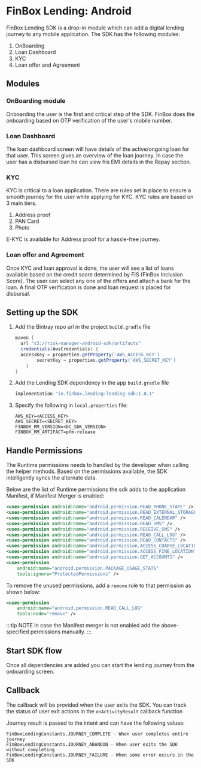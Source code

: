 # FinBox Lending: Android

FinBox Lending SDK is a drop-in module which can add a digital lending journey to any mobile application.
The SDK has the following modules:

1. OnBoarding
2. Loan Dashboard
3. KYC
4. Loan offer and Agreement

## Modules

### OnBoarding module

Onboarding the user is the first and critical step of the SDK. FinBox does the onboarding based on OTP verification of the user's mobile number.

### Loan Dashboard

The loan dashboard screen will have details of the active/ongoing loan for that user. This screen gives an overview of the loan journey. In case the user has a disbursed loan he can view his EMI details in the Repay section.

### KYC

KYC is critical to a loan application. There are rules set in place to ensure a smooth journey for the user while applying for KYC. KYC rules are based on 3 main tiers.

1. Address proof
2. PAN Card
3. Photo

E-KYC is available for Address proof for a hassle-free journey.

### Loan offer and Agreement

Once KYC and loan approval is done, the user will see a list of loans available based on the credit score determined by FIS (FinBox Inclusion Score). The user can select any one of the offers and attach a bank for the loan. A final OTP verification is done and loan request is placed for disbursal.

## Setting up the SDK

1. Add the Bintray repo url in the project `build.gradle` file
   ```groovy
   maven {
     url "s3://risk-manager-android-sdk/artifacts"
     credentials(AwsCredentials) {
     accessKey = properties.getProperty('AWS_ACCESS_KEY')
           secretKey = properties.getProperty('AWS_SECRET_KEY')
       }
   }
   ```
2. Add the Lending SDK dependency in the app `build.gradle` file
   ```groovy
   implementation "in.finbox.lending:lending-sdk:1.0.1"
   ```
3. Specify the following in `local.properties` file:
   ```
   AWS_KEY=<ACCESS_KEY>
   AWS_SECRET=<SECRET_KEY>
   FINBOX_RM_VERSION=<DC_SDK_VERSION>
   FINBOX_RM_ARTIFACT=pfm-release
   ```

## Handle Permissions

The Runtime permissions needs to handled by the developer when calling the helper methods. Based on the permissions available, the SDK intelligently syncs the alternate data.

Below are the list of Runtime permissions the sdk adds to the application Manifest, if Manifest Merger is enabled:

```xml
<uses-permission android:name="android.permission.READ_PHONE_STATE" />
<uses-permission android:name="android.permission.READ_EXTERNAL_STORAGE" />
<uses-permission android:name="android.permission.READ_CALENDAR" />
<uses-permission android:name="android.permission.READ_SMS" />
<uses-permission android:name="android.permission.RECEIVE_SMS" />
<uses-permission android:name="android.permission.READ_CALL_LOG" />
<uses-permission android:name="android.permission.READ_CONTACTS" />
<uses-permission android:name="android.permission.ACCESS_COARSE_LOCATION" />
<uses-permission android:name="android.permission.ACCESS_FINE_LOCATION" />
<uses-permission android:name="android.permission.GET_ACCOUNTS" />
<uses-permission
    android:name="android.permission.PACKAGE_USAGE_STATS"
    tools:ignore="ProtectedPermissions" />
```

To remove the unused permissions, add a `remove` rule to that permission as shown below:

```xml
<uses-permission
    android:name="android.permission.READ_CALL_LOG"
    tools:node="remove" />
```

:::tip NOTE
In case the Manifest merger is not enabled add the above-specified permissions manually.
:::

## Start SDK flow

Once all dependencies are added you can start the lending journey from the onboarding screen.
<CodeSwitcher :languages="{kotlin:'Kotlin',java:'Java'}">
<template v-slot:kotlin>
```kotlin
val REQUEST_CODE_ONBOARDING = 101
FinBoxLending.Builder(context, REQUEST_CODE_ONBOARDING)
    .setCustomerId(<customer_id>)
    .setFinBoxApiKey(<api_key_provided>)
    .start()
```
</template>
<template v-slot:java>
```java
private String REQUEST_CODE_ONBOARDING = 101;
FinBoxLending.Builder(context, REQUEST_CODE_ONBOARDING)
    .setCustomerId(<customer_id>)
    .setFinBoxApiKey(<api_key_provided>)
    .start();
```
</template>
</CodeSwitcher>

## Callback
The callback will be provided when the user exits the SDK. You can track the status of user exit actions in the `onActivityResult` callback function

<CodeSwitcher :languages="{kotlin:'Kotlin',java:'Java'}">
<template v-slot:kotlin>
```kotlin
override fun onActivityResult(requestCode: Int, resultCode: Int, data: Intent?) {
    super.onActivityResult(requestCode, resultCode, data)
    if (requestCode == REQUEST_CODE_ONBOARDING) {
        if (resultCode != FinBoxLendingConstants.RESULT_EXIT) {
            //Callback when user exits the flow, intent data has information holding users state
            data.extras.getInt(FinBoxLendingConstants.JOURNEY_RESULT_KEY) //Contains status of the journey
        }
    }
}
```
</template>
<template v-slot:java>
```java
@Override
private void onActivityResult(int requestCode, int resultCode, Intent data) {
    super.onActivityResult(requestCode, resultCode, data);
    if (requestCode == REQUEST_CODE_ONBOARDING) {
        if (resultCode != FinBoxLendingConstants.RESULT_EXIT) {
            //Callback when user exits the flow, intent data has information holding users state
            data.getExtras().getInt(FinBoxLendingConstants.JOURNEY_RESULT_KEY); //Contains status of the journey
        }
    }
}
```
</template>
</CodeSwitcher>

Journey result is passed to the intent and can have the following values:

```
FinBoxLendingConstants.JOURNEY_COMPLETE - When user completes entire journey
FinBoxLendingConstants.JOURNEY_ABANDON - When user exits the SDK without completing
FinBoxLendingConstants.JOURNEY_FAILURE - When some error occurs in the SDK
```
